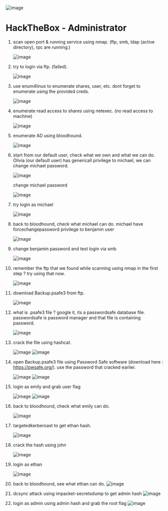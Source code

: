 ![image](https://github.com/user-attachments/assets/6f88c7d2-da52-4d5b-9bc5-dc6a92000bc1)

# HackTheBox - Administrator

1. scan open port & running service using nmap. (ftp, smb, ldap (active directory), rpc are running.)
   
   ![image](https://github.com/user-attachments/assets/f6150363-2322-4dd1-859b-d7beaed66720)


2. try to login via ftp. (failed).
   
   ![image](https://github.com/user-attachments/assets/5573f8a3-4055-4a94-b233-d595baf09b17)


3. use enum4linux to enumerate shares, user, etc. dont forget to enumerate using the provided creds.

   ![image](https://github.com/user-attachments/assets/d98ca7c4-234e-424a-baf1-e3aa0493656a)


4. enumerate read access to shares using netexec. (no read access to machine)

   ![image](https://github.com/user-attachments/assets/ac6dd418-65f5-4399-8844-c069cca7d88f)


5. enumerate AD using bloodhound.
   
   ![image](https://github.com/user-attachments/assets/72b1602a-112c-4039-897d-7ccc5099a171)


6. start from our default user, check what we own and what we can do. Olivia (our default user) has genericall privilege to michael, we can change michael password.
   
   ![image](https://github.com/user-attachments/assets/598d0007-68b0-4d2a-81a9-9b1bbb656b3a)

   change michael password

   ![image](https://github.com/user-attachments/assets/4b71fca2-9d07-4d00-9228-61721a6280d7)
   

8. try login as michael

   ![image](https://github.com/user-attachments/assets/90cb5c11-45dd-4087-986b-6a07f0f6958e)
   

9. back to bloodhound, check what michael can do. michael have forcechangepassword privilege to benjamin user
   
   ![image](https://github.com/user-attachments/assets/99fbf291-69b8-4dc4-a26e-d79d78173467)
   

10. change benjamin password and test login via smb
    
    ![image](https://github.com/user-attachments/assets/8507eb7a-a7ca-488a-ba83-2ef417d72975)
    

11. remember the ftp that we found while scanning using nmap in the first step ? try using that now.
    
    ![image](https://github.com/user-attachments/assets/5dc93d30-6534-4fcf-8705-58b31fd4b032)

12. download Backup.psafe3 from ftp.
    
    ![image](https://github.com/user-attachments/assets/ce06746d-3c0c-4f80-9253-67c000213146)

13. what is .psafe3 file ? google it, its a passwordsafe database file. passwordsafe is password manager and that file is containing password.
    
    ![image](https://github.com/user-attachments/assets/24cd427f-125d-4150-8de7-9422ea5f4712)

14. crack the file using hashcat.

    ![image](https://github.com/user-attachments/assets/42cbbe7c-654e-427d-baa8-f2c73c9eabf5)
    ![image](https://github.com/user-attachments/assets/fabe6c60-544c-41a5-ae8f-534def586eb5)

15. open Backup.psafe3 file using Password Safe software (download here : https://pwsafe.org/). use the password that cracked earlier.

    ![image](https://github.com/user-attachments/assets/2d42a449-3a38-4de9-aa9d-e32f3fe4b6e0)
    ![image](https://github.com/user-attachments/assets/e06d75d3-6182-4297-8a98-2bfb01a9f3b0)

16. login as emily and grab user flag

    ![image](https://github.com/user-attachments/assets/889158a0-299f-4ebf-985b-5288a4553dbd)
    ![image](https://github.com/user-attachments/assets/e2bd5e45-053d-4616-a922-23f2b2867f7a)


17. back to bloodhound, check what emily can do.
    
    ![image](https://github.com/user-attachments/assets/bbf27222-d42f-4b41-aaec-53c36495c971)


18. targetedkerberoast to get ethan hash.
    
    ![image](https://github.com/user-attachments/assets/1744244b-a5e3-4619-b635-b58fcbd80b0f)


19. crack the hash using john

    ![image](https://github.com/user-attachments/assets/712e1ca7-1c7f-4a69-93f7-58f5295aece8)
    

21. login as ethan
    
    ![image](https://github.com/user-attachments/assets/a67afc38-62c5-465b-8924-6969e4103dc7)


22. back to bloodhound, see what ethan can do.
    ![image](https://github.com/user-attachments/assets/5dfbf6d8-c768-4c4f-9003-dd367342afa7)


23. dcsync attack using impacket-secretsdump to get admin hash
    ![image](https://github.com/user-attachments/assets/8f0ee40d-3eac-4cd9-836a-0bb56dbd45af)

24. login as admin using admin hash and grab the root flag
    ![image](https://github.com/user-attachments/assets/89f6ee8e-f698-4c07-8836-ff541bcad2fa)

